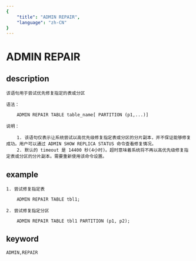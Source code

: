 ```yaml
---
{
    "title": "ADMIN REPAIR",
    "language": "zh-CN"
}
---
```


<!-- 
Licensed to the Apache Software Foundation (ASF) under one
or more contributor license agreements.  See the NOTICE file
distributed with this work for additional information
regarding copyright ownership.  The ASF licenses this file
to you under the Apache License, Version 2.0 (the
"License"); you may not use this file except in compliance
with the License.  You may obtain a copy of the License at

  http://www.apache.org/licenses/LICENSE-2.0

Unless required by applicable law or agreed to in writing,
software distributed under the License is distributed on an
"AS IS" BASIS, WITHOUT WARRANTIES OR CONDITIONS OF ANY
KIND, either express or implied.  See the License for the
specific language governing permissions and limitations
under the License.
-->

# ADMIN REPAIR

## description

    该语句用于尝试优先修复指定的表或分区

    语法：

        ADMIN REPAIR TABLE table_name[ PARTITION (p1,...)]

    说明：

        1. 该语句仅表示让系统尝试以高优先级修复指定表或分区的分片副本，并不保证能够修复成功。用户可以通过 ADMIN SHOW REPLICA STATUS 命令查看修复情况。
        2. 默认的 timeout 是 14400 秒(4小时)。超时意味着系统将不再以高优先级修复指定表或分区的分片副本。需要重新使用该命令设置。

## example

    1. 尝试修复指定表

        ADMIN REPAIR TABLE tbl1;

    2. 尝试修复指定分区

        ADMIN REPAIR TABLE tbl1 PARTITION (p1, p2);

## keyword

    ADMIN,REPAIR
